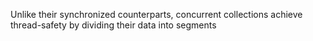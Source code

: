 Unlike their synchronized counterparts, concurrent collections achieve thread-safety 
by dividing their data into segments